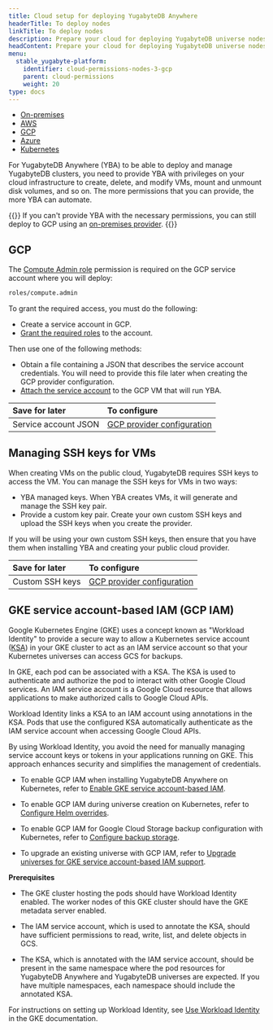 ```yaml
---
title: Cloud setup for deploying YugabyteDB Anywhere
headerTitle: To deploy nodes
linkTitle: To deploy nodes
description: Prepare your cloud for deploying YugabyteDB universe nodes.
headContent: Prepare your cloud for deploying YugabyteDB universe nodes
menu:
  stable_yugabyte-platform:
    identifier: cloud-permissions-nodes-3-gcp
    parent: cloud-permissions
    weight: 20
type: docs
---
```


<ul class="nav nav-tabs-alt nav-tabs-yb">

  <li>
    <a href="../cloud-permissions-nodes/" class="nav-link">
      <i class="fa-solid fa-building"></i>
      On-premises
    </a>
  </li>
  <li>
    <a href="../cloud-permissions-nodes-aws/" class="nav-link">
      <i class="fa-brands fa-aws"></i>
      AWS
    </a>
  </li>
  <li>
    <a href="../cloud-permissions-nodes-gcp" class="nav-link active">
      <i class="fa-brands fa-google"></i>
      GCP
    </a>
  </li>
  <li>
    <a href="../cloud-permissions-nodes-azure" class="nav-link">
      <i class="fa-brands fa-microsoft"></i>
      Azure
    </a>
  </li>
  <li>
    <a href="../cloud-permissions-nodes-k8s" class="nav-link">
      <i class="fa-regular fa-dharmachakra"></i>
      Kubernetes
    </a>
  </li>
</ul>

For YugabyteDB Anywhere (YBA) to be able to deploy and manage YugabyteDB clusters, you need to provide YBA with privileges on your cloud infrastructure to create, delete, and modify VMs, mount and unmount disk volumes, and so on. The more permissions that you can provide, the more YBA can automate.

{{<tip>}}
If you can't provide YBA with the necessary permissions, you can still deploy to GCP using an [on-premises provider](../cloud-permissions-nodes/).
{{</tip>}}

## GCP

The [Compute Admin role](https://cloud.google.com/compute/docs/access/iam#compute.admin) permission is required on the GCP service account where you will deploy:

```sh
roles/compute.admin
```

To grant the required access, you must do the following:

- Create a service account in GCP.
- [Grant the required roles](https://cloud.google.com/iam/docs/grant-role-console) to the account.

Then use one of the following methods:

- Obtain a file containing a JSON that describes the service account credentials. You will need to provide this file later when creating the GCP provider configuration.
- [Attach the service account](https://cloud.google.com/compute/docs/access/create-enable-service-accounts-for-instances#using) to the GCP VM that will run YBA.

| Save for later | To configure |
| :--- | :--- |
| Service account JSON | [GCP provider configuration](../../../configure-yugabyte-platform/gcp/) |

## Managing SSH keys for VMs

When creating VMs on the public cloud, YugabyteDB requires SSH keys to access the VM. You can manage the SSH keys for VMs in two ways:

- YBA managed keys. When YBA creates VMs, it will generate and manage the SSH key pair.
- Provide a custom key pair. Create your own custom SSH keys and upload the SSH keys when you create the provider.

If you will be using your own custom SSH keys, then ensure that you have them when installing YBA and creating your public cloud provider.

| Save for later | To configure |
| :--- | :--- |
| Custom SSH keys | [GCP provider configuration](../../../configure-yugabyte-platform/gcp/) |

## GKE service account-based IAM (GCP IAM)

Google Kubernetes Engine (GKE) uses a concept known as "Workload Identity" to provide a secure way to allow a Kubernetes service account ([KSA](https://kubernetes.io/docs/concepts/security/service-accounts/)) in your GKE cluster to act as an IAM service account so that your Kubernetes universes can access GCS for backups.

In GKE, each pod can be associated with a KSA. The KSA is used to authenticate and authorize the pod to interact with other Google Cloud services. An IAM service account is a Google Cloud resource that allows applications to make authorized calls to Google Cloud APIs.

Workload Identity links a KSA to an IAM account using annotations in the KSA. Pods that use the configured KSA automatically authenticate as the IAM service account when accessing Google Cloud APIs.

By using Workload Identity, you avoid the need for manually managing service account keys or tokens in your applications running on GKE. This approach enhances security and simplifies the management of credentials.

- To enable GCP IAM when installing YugabyteDB Anywhere on Kubernetes, refer to [Enable GKE service account-based IAM](../../../install-yugabyte-platform/install-software/kubernetes/#enable-gke-service-account-based-iam).

- To enable GCP IAM during universe creation on Kubernetes, refer to [Configure Helm overrides](../../../create-deployments/create-universe-multi-zone-kubernetes/#helm-overrides).

- To enable GCP IAM for Google Cloud Storage backup configuration with Kubernetes, refer to [Configure backup storage](../../../back-up-restore-universes/configure-backup-storage/#google-cloud-storage).

- To upgrade an existing universe with GCP IAM, refer to [Upgrade universes for GKE service account-based IAM support](../../../manage-deployments/edit-helm-overrides/#upgrade-universes-for-gke-service-account-based-iam).

**Prerequisites**

- The GKE cluster hosting the pods should have Workload Identity enabled. The worker nodes of this GKE cluster should have the GKE metadata server enabled.

- The IAM service account, which is used to annotate the KSA, should have sufficient permissions to read, write, list, and delete objects in GCS.

- The KSA, which is annotated with the IAM service account, should be present in the same namespace where the pod resources for YugabyteDB Anywhere and YugabyteDB universes are expected. If you have multiple namespaces, each namespace should include the annotated KSA.

For instructions on setting up Workload Identity, see [Use Workload Identity](https://cloud.google.com/kubernetes-engine/docs/how-to/workload-identity) in the GKE documentation.

